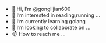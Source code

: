- 👋 Hi, I’m @gonglijian600
- 👀 I’m interested in reading,running ...
- 🌱 I’m currently learning golang
- 💞️ I’m looking to collaborate on ...
- 📫 How to reach me ...

<!---
gonglijian600/gonglijian600 is a ✨ special ✨ repository because its `README.md` (this file) appears on your GitHub profile.
You can click the Preview link to take a look at your changes.
--->
